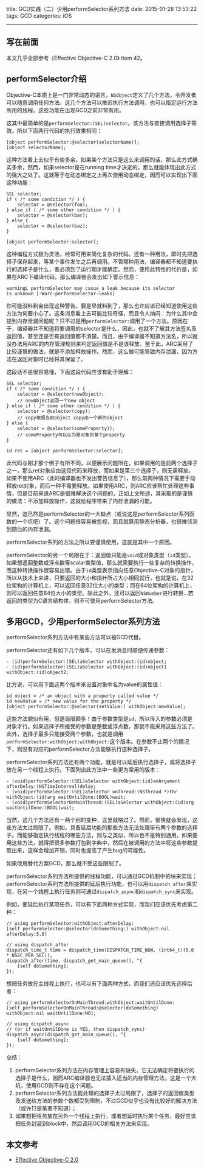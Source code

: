 title: GCD实践（二）少用performSelector系列方法
date: 2015-01-28 13:53:22
tags: GCD
categories: iOS

---

## 写在前面

本文几乎全部参考《Effective Objective-C 2.0》 Item 42。

## performSelector介绍

Objective-C本质上是一门非常动态的语言，`NSObject`定义了几个方法，令开发者可以随意调用任何方法。这几个方法可以推迟执行方法调用，也可以指定运行方法所用的线程。这些功能在出现GCD之前非常有用。

这其中最简单的是`performSelector:(SEL)selector`。该方法与直接调用选择子等效。所以下面两行代码的执行效果相同：

```objc
[object performSelector:@selector(selectorName)];
[object selectorName];
```

这种方法看上去似乎有些多余。如果某个方法只是这么来调用的话，那么此方式确实多余，然而，如果selector是在running time才决定的，那么就能体现出此方式的强大之处了。这就等于在动态绑定之上再次使用动态绑定，因而可以实现出下面这种功能：

```objc
SEL selector;
if ( /* some condition */ ) {
    selector = @selector(foo);
} else if ( /* some other condition */ ) {
    selector = @selector(bar);
} else {
    selector = @selector(baz);
}
    
[object performSelector:selector];
```

这种编程方式极为灵活，经常可用来简化复杂的代码。还有一种用法，即时先把选择子保存起来，等某个事件发生之后再调用。不管哪种用法，编译器都不知道要执行的选择子是什么，者必须到了运行期才能确定。然而，使用此特性的代价是，如果在ARC下编译代码，那么编译器会发出如下警示信息：

```
warningL performSelector may casue a leak because its selector
is unknown [-Warc-performSelector-leaks]
```

你可能没料到会出现这种警告。要是早就料到了，那么也许应该已经知道使用这些方法为何要小心了。这条消息看上去可能比较奇怪，而且令人纳闷：为什么其中会提到内存泄漏问题呢？只不过是用`performSelector:`调用了一个方法。原因在于，编译器并不知道将要调用的selector是什么，因此，也就不了解其方法签名及返回值，甚至连是否有返回值都不清楚。而且，由于编译器不知道方法名，所以就没办法用ARC的内存管理规则来判定返回值是不是该释放。鉴于此，ARC采用了比较谨慎的做法，就是不添加释放操作。然而，这么做可能导致内存泄漏，因为方法在返回对象时已经将其保留了。

这段话不是很容易懂，下面这段代码应该有助于理解：

```objc
SEL selector;
if ( /* some condition */ ) {
    selector = @selector(newObject);
    // newObject返回一个new object
} else if ( /* some other condition */ ) {
    selector = @selector(copy);
    // copy根据当前object copy出一个新的object
} else {
    selector = @selector(someProperty));
    // someProperty可以认为是对象的某个property
}
    
id ret = [object performSelector:selector];
```

此代码与刚才那个例子有所不同，以便展示问题所在，如果调用的是前两个选择子之一，那么ret对象应由这段代码来释放，而如果是第三个选择子，则无需释放。如果不使用ARC（此时编译器也不发出警告信息了），那么前两种情况下需要手动释放ret对象，而后一种不需要释放。如果使用ARC，则ARC应该帮忙处理这些事情，但是目前来说ARC是很难解决这个问题的，正如上文所述，其采取的是谨慎的做法：不添加释放操作，这就给程序带来了内存泄漏的可能。

显然，这已然是performSelector的一大缺点（或说这是performSelector系列函数的一个坑吧）了。这个问题很容易被忽视，而且就算用静态分析器，也很难侦测到随后的内存泄漏。

performSelector系列的方法之所以要谨慎使用，这就是其中一个原因。

performSelector的另一个局限在于：返回值只能是`void`或对象类型（`id`类型）。如果想返回整数或浮点数等scalar类型值，那么就需要执行一些复杂的转换操作，而这种转换操作很容易出错。由于`id`类型表示指向任意Objective-C对象的指针，所以从技术上来讲，只要返回的大小和指针所占大小相同就行，也就是说，在32位架构的计算机上，可以返回任意32位大小的类型；而在64位架构的计算机上，则可以返回任意64位大小的类型。除此之外，还可以返回`NSNumber`进行转换...若返回的类型为C语言结构体，则不可使用performSelector方法。

## 多用GCD，少用performSelector系列方法

performSelector系列方法中有某些方法可以被GCD代替。

performSelector还有如下几个版本，可以在发消息时顺便传递参数：

```objc
- (id)performSelector:(SEL)aSelector withObject:(id)object;
- (id)performSelector:(SEL)aSelector withObject:(id)object1 withObject:(id)object2;
```

比方说，可以用下面这两个版本来设置对象中名为value的属性值：

```objc
id object = /* an object with a property called value */
id newValue = /* new value for the property */
[object performSelector:@selector(setValue:) withObject:newValue];
```

这些方法貌似有用，但是局限颇多！由于参数类型是`id`，所以传入的参数必须是对象才行。如果选择子所接受的参数是整数或浮点数，那就不能采用这些方法了。此外，选择子最多只能接受两个参数，也就是调用`performSelector:withObject:withObject:`这个版本。在参数不止两个的情况下，则没有对应的performSelector方法能够执行这种选择子。

performSelector系列方法还有两个功能，就是可以延后执行选择子，或将选择子放在另一个线程上执行。下面列出此方法中一些更为常用的版本：

```objc
- (void)performSelector:(SEL)aSelector withObject:(id)anArgument afterDelay:(NSTimeInterval)delay;
- (void)performSelector:(SEL)aSelector onThread:(NSThread *)thr withObject:(id)arg waitUntilDone:(BOOL)wait;
- (void)performSelectorOnMainThread:(SEL)aSelector withObject:(id)arg waitUntilDone:(BOOL)wait;
```

当然，这几个方法还有一两个别的变种，这里就略过了。然而，很快就会发现，这些方法太过局限了。例如，具备延后功能的那些方法无法处理带有两个参数的选择子。而能够指定执行线程的哪些方法，则与之类似，所以也不是特别通用。如果要用这些方法，就得把很多参数打包到字典中，然后在被调用的方法中将这些参数提取出来，这样会增加开销，同时也提高了产生bug的可能性。

如果改用替代方案GCD，那么就不受这些限制了。

performSelector系列方法所提供的线程功能，可以通过GCD机制中的块来实现；performSelector系列方法所提供的延后执行功能，也可以用`dispatch_after`来实现，在另一个线程上执行任务则可通过`dispatch_async`和`dispatch_sync`来实现。

例如，要延后执行某项任务，可以有下面两种方式实现，而我们应该优先考虑第二种：

```objc
// using performSelector:withObject:afterDelay:
[self performSelector:@selector(doSomething:) withObject:nil afterDelay:5.0]

// using dispatch_after
dispatch_time_t time = dispatch_time(DISPATCH_TIME_NOW, (int64_t)(5.0 * NSEC_PER_SEC));
dispatch_after(time, dispatch_get_main_queue(), ^{
    [self doSomething];
});
```

想把任务放在主线程上执行，也可以有下面两种方式，而我们还应该优先选择后者：

```objc
// using performSelectorOnMainThread:withObject:waitUntilDone:
[self performSelectorOnMainThread:@selector(doSomething) withObject:nil waitUntilDone:NO];
    
// using dispatch_async
// (or if waitUntilDone is YES, then dispatch_sync)
dispatch_async(dispatch_get_main_queue(), ^{
    [self doSomething];
});
```

总结：

1. performSelector系列方法在内存管理上容易有缺失，它无法确定将要执行的选择子是什么，因而ARC编译器也无法插入适当的内存管理方法，这是一个大坑，使用GCD则不存在这个问题。
2. performSelector系列方法能处理的选择子太过局限了，选择子的返回值类型及发送给方法的参数个数都受到限制，不过GCD似乎也没有比较好的解决方法（或许只是笔者不知道）；
3. 如果想把任务放在另外一个线程上执行，或者想延时执行某个任务，最好应该把任务封装到block中，然后调用GCD的相关方法来实现。

## 本文参考

* [Effective Objective-C 2.0](https://book.douban.com/subject/21370593/)